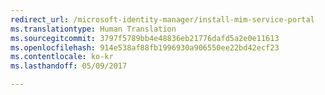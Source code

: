 ```yaml
---
redirect_url: /microsoft-identity-manager/install-mim-service-portal
ms.translationtype: Human Translation
ms.sourcegitcommit: 3797f5789bb4e48836eb21776dafd5a2e0e11613
ms.openlocfilehash: 914e538af88fb1996930a906550ee22bd42ecf23
ms.contentlocale: ko-kr
ms.lasthandoff: 05/09/2017

---
```


